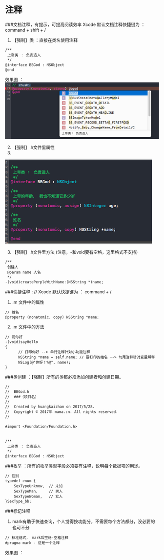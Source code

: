 # 注释

###文档注释，有提示，可提高阅读效率
    Xcode 默认文档注释快捷键为 ： command + shift + /
    
1. 【强制】类 ：直接在类名使用注释
```objc
/**
 上帝类 ： 负责造人
 */
@interface BBGod : NSObject
@end
```
效果图 ： 
![](类名注释.png)

2. 【强制】.h文件里属性
3. 
![](h属性注释.png)

3. 【强制】.h文件里方法 (注意，-和void要有空格，这里格式不支持)
```objc
/**
 创建人
 @param name 人名
 */
-(void)createPerpleWithName:(NSString *)name;
```

###快捷注释 : //
    Xcode 默认快捷键为 ： command + /
    
1. .m 文件中的属性
```objc
// 姓名
@property (nonatomic, copy) NSString *name;
```
2. .m 文件中的方法
```objc
// 说你好
-(void)sayHello
{
      // 打印你好 --> 单行注释针对小功能注释
      NSString *name = self.name; // 要打印的姓名 --> 句尾注释针对变量解释
      NSLog(@"你好！%@", name);
}
```

###类创建 ：【强制】所有的类都必须添加创建者和创建日期。
```objc
//
//  BBGod.h
//  ###（项目名）
//
//  Created by huangkaizhan on 2017/5/28.
//  Copyright © 2017年 mama.cn. All rights reserved.
//

#import <Foundation/Foundation.h>


/**
 上帝类 ： 负责造人
 */
@interface BBGod : NSObject
```

###枚举 ：所有的枚举类型字段必须要有注释，说明每个数据项的用途。
```objc
// 性别
typedef enum {
    SexTypeUnknow,  // 未知
    SexTypeMan,     // 男人
    SexTypeWoman,   // 女人
}SexType_bb;
```

###标记注释
1. mark有助于快速查询，个人觉得按功能分，不需要每个方法都分，没必要的也可不分
```objc
// 标准格式， mark后空格-空格注释
#pragma mark - 这是一个注释
```
效果图 ： 